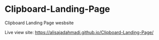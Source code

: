 # Clipboard-Landing-Page
Clipboard Landing Page wesbsite

Live view site: https://alisajadahmadi.github.io/Clipboard-Landing-Page/
